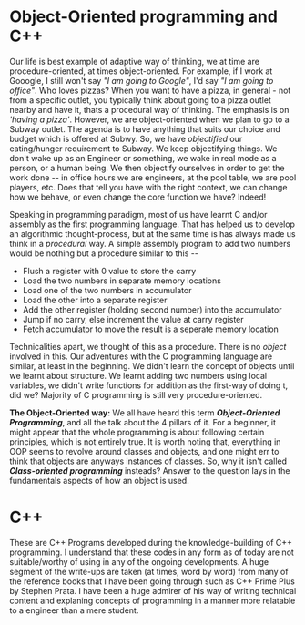 # Object-Oriented programming and C++

Our life is best example of adaptive way of thinking, we at time are procedure-oriented, at times object-oriented.
For example, if I work at Gooogle, I still won't say _"I am going to Google"_, I'd say _"I am going to office"_.
Who loves pizzas? When you want to have a pizza, in general - not from a specific outlet, you typically think about going to a pizza outlet nearby and have it, thats a procedural way of thinking. The emphasis is on _'having a pizza'_. 
However, we are object-oriented when we plan to go to a Subway outlet. The agenda is to have anything that suits our choice and budget which is offered at Subwy. So, we have _objectified_ our eating/hunger requirement to Subway. 
We keep objectifying things. We don't wake up as an Engineer or something, we wake in real mode as a person, or a human being. We then objectify ourselves in order to get the work done -- in office hours we are engineers, at the pool table, we are pool players, etc.
Does that tell you have with the right context, we can change how we behave, or even change the core function we have? Indeed!

Speaking in programming paradigm, most of us have learnt C and/or assembly as the first programming language. That has helped us to develop an algorithmic thought-process, but at the same time is has always made us think in a _procedural_ way.
A simple assembly program to add two numbers would be nothing but a procedure similar to this -- 
* Flush a register with 0 value to store the carry
* Load the two numbers in separate memory locations
* Load one of the two numbers in accumulator
* Load the other into a separate register
* Add the other register (holding second number) into the accumulator
* Jump if no carry, else increment the value at carry register 
* Fetch accumulator to move the result is a seperate memory location

Technicalities apart, we thought of this as a procedure. There is no _object_ involved in this.
Our adventures with the C programming language are similar, at least in the beginning. We didn't learn the concept of objects until we learnt about structure. 
We learnt adding two numbers using local variables, we didn't write functions for addition as the first-way of doing t, did we? Majority of C programming is still very procedure-oriented.

**The Object-Oriented way:**
We all have heard this term **_Object-Oriented Programming_**, and all the talk about the 4 pillars of it. For a beginner, it might appear that the whole programming is about following certain principles, which is not entirely true. It is worth noting that, everything in OOP seems to revolve around classes and objects, and one might err to think that objects are anyways instances of classes. So, why it isn't called **_Class-oriented programming_** insteads? 
Answer to the question lays in the fundamentals aspects of how an object is used. 

# C++
These are C++ Programs developed during the knowledge-building of C++ programming. I understand that these codes in any form as of today are not suitable/worthy of using in any of the ongoing developments.
A huge segment of the write-ups are taken (at times, word by word) from many of the reference books that I have been going through such as C++ Prime Plus by Stephen Prata. I have been a huge admirer of his way of writing technical content and explaning concepts of programming in a manner more relatable to a engineer than a mere student. 
